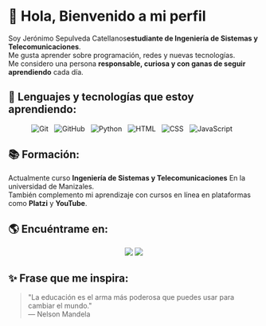 # 👋 Hola, Bienvenido a mi perfil

Soy Jerónimo Sepulveda Catellanos**estudiante de Ingeniería de Sistemas y Telecomunicaciones**.  
Me gusta aprender sobre programación, redes y nuevas tecnologías.  
Me considero una persona **responsable, curiosa y con ganas de seguir aprendiendo** cada día.  

## 🚀 Lenguajes y tecnologías que estoy aprendiendo:

<p align="center">
  <img src="https://img.shields.io/badge/Git-F05032?style=for-the-badge&logo=git&logoColor=white" alt="Git" />&nbsp;&nbsp;
  <img src="https://img.shields.io/badge/GitHub-000000?style=for-the-badge&logo=github&logoColor=white" alt="GitHub" />&nbsp;&nbsp;
  <img src="https://img.shields.io/badge/Python-FFD43B?style=for-the-badge&logo=python&logoColor=blue" alt="Python" />&nbsp;&nbsp;
  <img src="https://img.shields.io/badge/HTML5-E34F26?style=for-the-badge&logo=html5&logoColor=white" alt="HTML" />&nbsp;&nbsp;
  <img src="https://img.shields.io/badge/CSS3-1572B6?style=for-the-badge&logo=css3&logoColor=white" alt="CSS" />&nbsp;&nbsp;
  <img src="https://img.shields.io/badge/JavaScript-323330?style=for-the-badge&logo=javascript&logoColor=F7DF1E" alt="JavaScript" />&nbsp;&nbsp;
</p>

## 📚 Formación:

Actualmente curso **Ingeniería de Sistemas y Telecomunicaciones** En la universidad de Manizales.  
También complemento mi aprendizaje con cursos en línea en plataformas como **Platzi** y **YouTube**.  

## 🌎 Encuéntrame en:

<p align="center">
  <a href="mailto:tuemail@gmail.com"><img src="https://img.shields.io/badge/Gmail-D14836?style=for-the-badge&logo=gmail&logoColor=white" /></a>
  <a href="https://www.linkedin.com"><img src="https://img.shields.io/badge/LinkedIn-0077B5?style=for-the-badge&logo=linkedin&logoColor=white" /></a>
</p>

## ✨ Frase que me inspira:

> "La educación es el arma más poderosa que puedes usar para cambiar el mundo."  
> — Nelson Mandela
